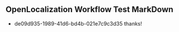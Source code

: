 ## OpenLocalization Workflow Test MarkDown
* de09d935-1989-41d6-bd4b-021e7c9c3d35 
thanks!<!--HONumber=Mar16_HO2-->
